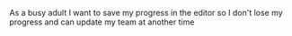 As a busy adult I want to save my progress in the editor so I don't lose my progress and can update my team at another time
